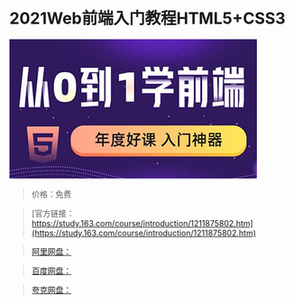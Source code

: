 # 2021Web前端入门教程HTML5+CSS3

![img](../../../assets/study163/free/7d2e57c2d38e4b2e950671e506de9e94.jpg)

> 价格：免费

> [官方链接：https://study.163.com/course/introduction/1211875802.htm](https://study.163.com/course/introduction/1211875802.htm)

> [阿里网盘：]()

> [百度网盘：]()

> [夸克网盘：]()
